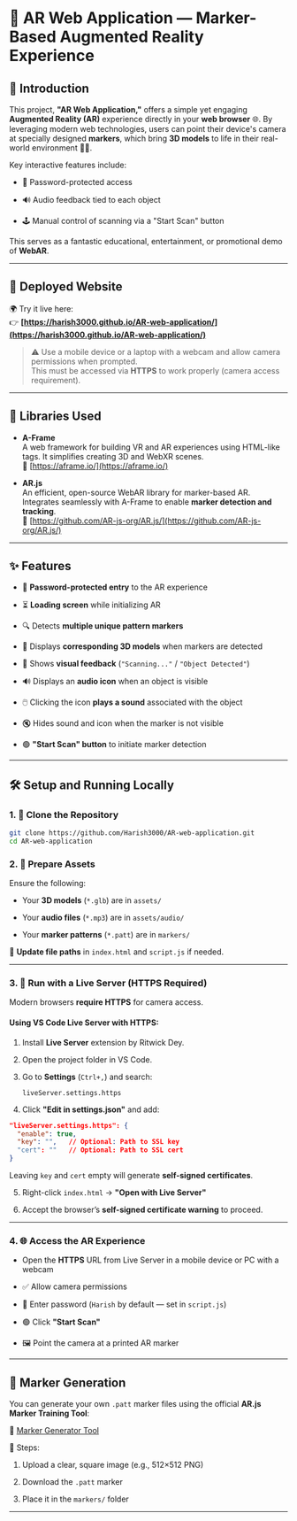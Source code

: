 # 🎯 AR Web Application — Marker-Based Augmented Reality Experience

## 🚀 Introduction

This project, **"AR Web Application,"** offers a simple yet engaging **Augmented Reality (AR)** experience directly in your **web browser** 🌐. By leveraging modern web technologies, users can point their device's camera at specially designed **markers**, which bring **3D models** to life in their real-world environment 🧠✨.

Key interactive features include:

-   🔐 Password-protected access
    
-   🔊 Audio feedback tied to each object
    
-   🕹️ Manual control of scanning via a "Start Scan" button
    

This serves as a fantastic educational, entertainment, or promotional demo of **WebAR**.

----------

## 🔗 Deployed Website

🌍 Try it live here:  
👉 **[https://harish3000.github.io/AR-web-application/](https://harish3000.github.io/AR-web-application/)**

> ⚠️ Use a mobile device or a laptop with a webcam and allow camera permissions when prompted.  
> This must be accessed via **HTTPS** to work properly (camera access requirement).

----------

## 🧰 Libraries Used

-   **A-Frame**  
    A web framework for building VR and AR experiences using HTML-like tags. It simplifies creating 3D and WebXR scenes.  
    🔗 [https://aframe.io/](https://aframe.io/)
    
-   **AR.js**  
    An efficient, open-source WebAR library for marker-based AR. Integrates seamlessly with A-Frame to enable **marker detection and tracking**.  
    🔗 [https://github.com/AR-js-org/AR.js/](https://github.com/AR-js-org/AR.js/)
    

----------

## ✨ Features

-   🔐 **Password-protected entry** to the AR experience
    
-   ⏳ **Loading screen** while initializing AR
    
-   🔍 Detects **multiple unique pattern markers**
    
-   🧊 Displays **corresponding 3D models** when markers are detected
    
-   👀 Shows **visual feedback** (`"Scanning..."` / `"Object Detected"`)
    
-   🔊 Displays an **audio icon** when an object is visible
    
-   🖱️ Clicking the icon **plays a sound** associated with the object
    
-   🔇 Hides sound and icon when the marker is not visible
    
-   🟢 **"Start Scan" button** to initiate marker detection
    
----------
## 🛠️ Setup and Running Locally

### 1. 🔄 Clone the Repository

```bash
git clone https://github.com/Harish3000/AR-web-application.git
cd AR-web-application

```

### 2. 🧩 Prepare Assets

Ensure the following:

-   Your **3D models** (`*.glb`) are in `assets/`
    
-   Your **audio files** (`*.mp3`) are in `assets/audio/`
    
-   Your **marker patterns** (`*.patt`) are in `markers/`
    

📌 **Update file paths** in `index.html` and `script.js` if needed.

----------

### 3. 🧪 Run with a Live Server (**HTTPS Required**)

Modern browsers **require HTTPS** for camera access.

#### Using VS Code Live Server with HTTPS:

1.  Install **Live Server** extension by Ritwick Dey.
    
2.  Open the project folder in VS Code.
    
3.  Go to **Settings** (`Ctrl+,`) and search:
    
    ```
    liveServer.settings.https
    
    ```
    
4.  Click **"Edit in settings.json"** and add:
    

```json
"liveServer.settings.https": {
  "enable": true,
  "key": "",   // Optional: Path to SSL key
  "cert": ""   // Optional: Path to SSL cert
}

```

Leaving `key` and `cert` empty will generate **self-signed certificates**.

5.  Right-click `index.html` → **"Open with Live Server"**
    
6.  Accept the browser’s **self-signed certificate warning** to proceed.
    

----------

### 4. 🌐 Access the AR Experience

-   Open the **HTTPS** URL from Live Server in a mobile device or PC with a webcam
    
-   ✅ Allow camera permissions
    
-   🔐 Enter password (`Harish` by default — set in `script.js`)
    
-   🟢 Click **"Start Scan"**
    
-   🖼️ Point the camera at a printed AR marker
    

----------

## 🧾 Marker Generation

You can generate your own `.patt` marker files using the official **AR.js Marker Training Tool**:

🔗 [Marker Generator Tool](https://jeromeetienne.github.io/AR.js/three.js/examples/marker-training/examples/generator.html)

📝 Steps:

1.  Upload a clear, square image (e.g., 512×512 PNG)
    
2.  Download the `.patt` marker
    
3.  Place it in the `markers/` folder
    

----------

